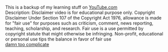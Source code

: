 <!DOCTYPE html>
<head>
    <p>This is a backup of my learning stuff on
        <a href="https://www.youtube.com/watch?v=ArTVfdHOB-M&t=619s"> YouTube.com</a>
        <br>
        Description:
        Disclaimer video is for educational purpose only. Copyright Disclaimer Under Section 107 of the Copyright Act 1976, allowance is made for "fair use" for purposes such as criticism, comment, news reporting, teaching, scholarship, and research. Fair use is a use permitted by copyright statute that might otherwise be infringing. Non-profit, educational or personal use tips the balance in favor of fair use
        <br>
        <a href="https://www.youtube.com/watch?v=bFvfqUMjvsA">damn too complicate</a>
    </p>
    
</head>
